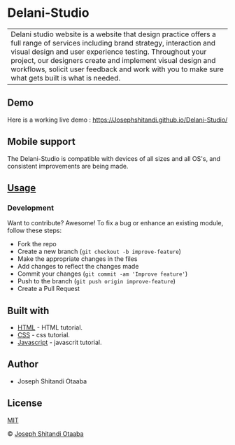 # Delani-Studio

<table>
<tr>
<td>
 Delani studio website is a website that design practice offers a full range of services including brand strategy, interaction and visual design and user experience testing.
Throughout your project, our designers create and implement visual design and workflows, solicit user feedback and work with you to make sure what gets built is what is needed.
</td>
</tr>
</table>

<!-- ## BDD
| Problem to be handled | Input (Gender) | Input (Date Of Birth) | Output(Delani-Studio) |
| -----------| -----------| ----------- | ----------- |
| Find akan name| Female | 19-8-2020 | Akua |
| Find akan name| Male | 19-8-2020 | Kwaku | -->

## Demo
Here is a working live demo :  https://Josephshitandi.github.io/Delani-Studio/

## Mobile support
The Delani-Studio is compatible with devices of all sizes and all OS's, and consistent improvements are being made.

## [Usage](https://Josephshitandi.github.io/Delani-Studio/)
### Development

Want to contribute? Awesome!
To fix a bug or enhance an existing module, follow these steps:
- Fork the repo
- Create a new branch (`git checkout -b improve-feature`)
- Make the appropriate changes in the files
- Add changes to reflect the changes made
- Commit your changes (`git commit -am 'Improve feature'`)
- Push to the branch (`git push origin improve-feature`)
- Create a Pull Request

## Built with

- [HTML](https://www.w3schools.com/html/) - HTML tutorial.
- [CSS](https://www.w3schools.com/css/) - css tutorial.
- [Javascript](https://www.w3schools.com/js/) - javascrit tutorial.

## Author
- Joseph Shitandi Otaaba

## License 
[MIT](https://github.com/Josephshitandi/Delani-Studio/blob/master/LICENSE.md)

 © [Joseph Shitandi Otaaba](https://github.com/Josephshitandi)